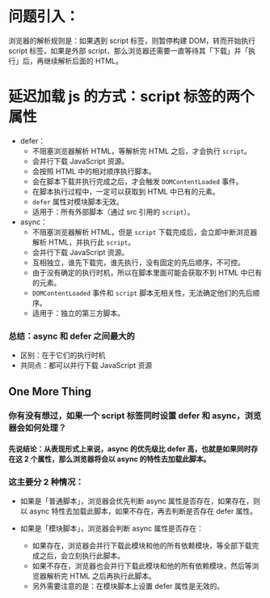<!--
 * @Description:
 * @Author: 曹俊
 * @Date: 2022-08-16 11:44:30
 * @LastEditors: 曹俊
 * @LastEditTime: 2022-11-05 18:53:09
-->

# 问题引入：

浏览器的解析规则是：如果遇到 script 标签，则暂停构建 DOM，转而开始执行 script 标签，如果是外部 script，那么浏览器还需要一直等待其「下载」并「执行」后，再继续解析后面的 HTML。

# 延迟加载 js 的方式：script 标签的两个属性

- defer：
  - 不阻塞浏览器解析 HTML，等解析完 HTML 之后，才会执行 `script`。
  - 会并行下载 JavaScript 资源。
  - 会按照 HTML 中的相对顺序执行脚本。
  - 会在脚本下载并执行完成之后，才会触发 `DOMContentLoaded` 事件。
  - 在脚本执行过程中，一定可以获取到 HTML 中已有的元素。
  - `defer` 属性对模块脚本无效。
  - 适用于：所有外部脚本（通过 src 引用的 `script`）。
- async：
  - 不阻塞浏览器解析 HTML，但是 `script` 下载完成后，会立即中断浏览器解析 HTML，并执行此 `script`。
  - 会并行下载 JavaScript 资源。
  - 互相独立，谁先下载完，谁先执行，没有固定的先后顺序，不可控。
  - 由于没有确定的执行时机，所以在脚本里面可能会获取不到 HTML 中已有的元素。
  - `DOMContentLoaded` 事件和 `script` 脚本无相关性，无法确定他们的先后顺序。
  - 适用于：独立的第三方脚本。

### 总结：async 和 defer 之间最大的

- 区别：在于它们的执行时机
- 共同点：都可以并行下载 JavaScript 资源

## One More Thing

### 你有没有想过，如果一个 script 标签同时设置 defer 和 async，浏览器会如何处理？

#### 先说结论：从表现形式上来说，async 的优先级比 defer 高，也就是如果同时存在这 2 个属性，那么浏览器将会以 async 的特性去加载此脚本。

### 这主要分 2 种情况：

- 如果是「普通脚本」，浏览器会优先判断 async 属性是否存在，如果存在，则以 async 特性去加载此脚本，如果不存在，再去判断是否存在 defer 属性。

- 如果是「模块脚本」，浏览器会判断 async 属性是否存在：
  - 如果存在，浏览器会并行下载此模块和他的所有依赖模块，等全部下载完成之后，会立刻执行此脚本。
  - 如果不存在，浏览器也会并行下载此模块和他的所有依赖模块，然后等浏览器解析完 HTML 之后再执行此脚本。
  - 另外需要注意的是：在模块脚本上设置 defer 属性是无效的。

